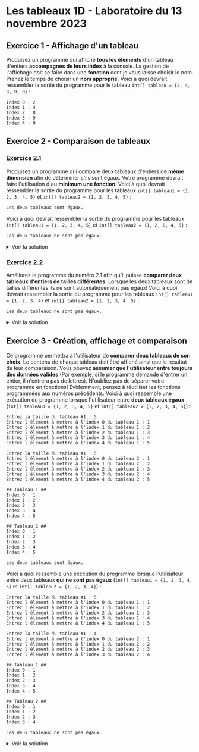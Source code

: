 # Les tableaux 1D - Laboratoire du 13 novembre 2023

## Exercice 1 - Affichage d'un tableau
Produisez un programme qui affiche __tous les éléments__ d'un tableau d'entiers __accompagnés de leurs index__ à la console. La gestion de l'affichage doit se faire dans une __fonction__ dont je vous laisse choisir le nom. Prenez le temps de choisir un __nom approprié__.
Voici à quoi devrait ressembler la sortie du programme pour le tableau `int[] tableau = {2, 4, 8, 9, 0}` : 
```console
Index 0 : 2
Index 1 : 4
Index 2 : 8
Index 3 : 9
Index 4 : 0
```

## Exercice 2 - Comparaison de tableaux
### Exercice 2.1
Produisez un programme qui compare deux tableaux d'entiers de __même dimension__ afin de déterminer s'ils sont égaux. Votre programme devrait faire l'utilisation d'au __minimum une fonction__.
Voici à quoi devrait ressembler la sortie du programme pour les tableaux `int[] tableau1 = {1, 2, 3, 4, 5}` et `int[] tableau2 = {1, 2, 3, 4, 5}` :
```console
Les deux tableaux sont égaux.
```
Voici à quoi devrait ressembler la sortie du programme pour les tableaux `int[] tableau1 = {1, 2, 3, 4, 5}` et `int[] tableau2 = {1, 2, 0, 4, 5}` :
```console
Les deux tableaux ne sont pas égaux.
```
<details>
  <summary><bold>Voir la solution</bold></summary>
  
  ```cs
  namespace Exercice2
  {
      internal class Program
      {
          static void Main()
          {
              int[] tableau1 = { 1, 2, 3, 4, 5 };
              int[] tableau2 = { 1, 2, 3, 4, 5 };
  
              if (SontTableauxEgaux(tableau1, tableau2))
              {
                  Console.WriteLine("Les deux tableaux sont égaux.");
              }
              else
              {
                  Console.WriteLine("Les deux tableaux ne sont pas égaux.");
              }
          }
  
          static bool SontTableauxEgaux(int[] p_tableau1, int[] p_tableau2)
          {
              bool sontTableauxEgaux = true;
  
              for (int i = 0; i < p_tableau1.Length && sontTableauxEgaux; i++)
              {
                  if (p_tableau1[i] != p_tableau2[i])
                  {
                      sontTableauxEgaux = false;
                  }
              }
  
              return sontTableauxEgaux;
          }
      }
  }
  ```
</details>

### Exercice 2.2
Améliorez le programme du numéro 2.1 afin qu'il puisse __comparer deux tableaux d'entiers de tailles différentes__. Lorsque les deux tableaux sont de tailles différentes ils ne sont automatiquement pas égaux!
Voici à quoi devrait ressembler la sortie du programme pour les tableaux `int[] tableau1 = {1, 2, 3, 4}` et `int[] tableau2 = {1, 2, 3, 4, 5}` :
```console
Les deux tableaux ne sont pas égaux.
```

<details>
  <summary><bold>Voir la solution</bold></summary>
  
  ```cs
namespace Exercice2
{
    internal class Program
    {
        static void Main()
        {
            int[] tableau1 = { 1, 2, 3, 4, 5 };
            int[] tableau2 = { 1, 2, 3, 4, 5 };

            if (SontTableauxEgaux(tableau1, tableau2))
            {
                Console.WriteLine("Les deux tableaux sont égaux.");
            }
            else
            {
                Console.WriteLine("Les deux tableaux ne sont pas égaux.");
            }
        }

        static bool SontTableauxEgaux(int[] p_tableau1, int[] p_tableau2)
        {
            bool sontTableauxEgaux = true;

            if (p_tableau1.Length != p_tableau2.Length)
            {
                sontTableauxEgaux = false;
            }
            else
            {
                for (int i = 0; i < p_tableau1.Length && sontTableauxEgaux; i++)
                {
                    if (p_tableau1[i] != p_tableau2[i])
                    {
                        sontTableauxEgaux = false;
                    }
                }
            }

            return sontTableauxEgaux;
        }
    }
}
  ```
</details>

## Exercice 3 - Création, affichage et comparaison
Ce programme permettra à l'utilisateur de __comparer deux tableaux de son choix__. Le contenu de chaque tableau doit être affiché ainsi que le résultat de leur comparaison. 
Vous pouvez __assumer que l'utilisateur entre toujours des données valides__ (Par exemple, si le programme demande d'entrer un entier, il n'entrera pas de lettres). N'oubliez pas de séparer votre programme en fonctions! Évidemment, pensez à réutiliser les fonctions programmées aux numéros précédents.
Voici à quoi ressemble une exécution du programme lorsque l'utilisateur entre __deux tableaux égaux__ (`int[] tableau1 = {1, 2, 3, 4, 5}` et `int[] tableau2 = {1, 2, 3, 4, 5}`) : 
```console
Entrez la taille du tableau #1 : 5
Entrez l'élément à mettre à l'index 0 du tableau 1 : 1
Entrez l'élément à mettre à l'index 1 du tableau 1 : 2
Entrez l'élément à mettre à l'index 2 du tableau 1 : 3
Entrez l'élément à mettre à l'index 3 du tableau 1 : 4
Entrez l'élément à mettre à l'index 4 du tableau 1 : 5

Entrez la taille du tableau #1 : 5
Entrez l'élément à mettre à l'index 0 du tableau 2 : 1
Entrez l'élément à mettre à l'index 1 du tableau 2 : 2
Entrez l'élément à mettre à l'index 2 du tableau 2 : 3
Entrez l'élément à mettre à l'index 3 du tableau 2 : 4
Entrez l'élément à mettre à l'index 4 du tableau 2 : 5

## Tableau 1 ##
Index 0 : 1
Index 1 : 2
Index 2 : 3
Index 3 : 4
Index 4 : 5

## Tableau 2 ##
Index 0 : 1
Index 1 : 2
Index 2 : 3
Index 3 : 4
Index 4 : 5

Les deux tableaux sont égaux.
```

Voici à quoi ressemble une exécution du programme lorsque l'utilisateur entre deux tableaux __qui ne sont pas égaux__ (`int[] tableau1 = {1, 2, 3, 4, 5}` et `int[] tableau2 = {1, 2, 3, 4}`) : 
```console
Entrez la taille du tableau #1 : 5
Entrez l'élément à mettre à l'index 0 du tableau 1 : 1
Entrez l'élément à mettre à l'index 1 du tableau 1 : 2
Entrez l'élément à mettre à l'index 2 du tableau 1 : 3
Entrez l'élément à mettre à l'index 3 du tableau 1 : 4
Entrez l'élément à mettre à l'index 4 du tableau 1 : 5

Entrez la taille du tableau #1 : 4
Entrez l'élément à mettre à l'index 0 du tableau 2 : 1
Entrez l'élément à mettre à l'index 1 du tableau 2 : 2
Entrez l'élément à mettre à l'index 2 du tableau 2 : 3
Entrez l'élément à mettre à l'index 3 du tableau 2 : 4

## Tableau 1 ##
Index 0 : 1
Index 1 : 2
Index 2 : 3
Index 3 : 4
Index 4 : 5

## Tableau 2 ##
Index 0 : 1
Index 1 : 2
Index 2 : 3
Index 3 : 4

Les deux tableaux ne sont pas égaux.
```

<details>
  <summary><bold>Voir la solution</bold></summary>
  
  ```cs
  namespace Exercice3
{
    internal class Program
    {
        static void Main()
        {
            const int NUMERO_TABLEAU_1 = 1;
            const int NUMERO_TABLEAU_2 = 2;

            int[] tableau1 = CreerTableau(NUMERO_TABLEAU_1);
            int[] tableau2 = CreerTableau(NUMERO_TABLEAU_2);

            AfficherTableauEntiers(tableau1, NUMERO_TABLEAU_1);
            AfficherTableauEntiers(tableau2, NUMERO_TABLEAU_2);

            AfficherResultat(SontTableauxEntiersEgaux(tableau1, tableau2));
        }

        static void AfficherResultat(bool p_resultat)
        {
            if (p_resultat)
            {
                Console.WriteLine("Les deux tableaux sont égaux.");
            }
            else
            {
                Console.WriteLine("Les deux tableaux ne sont pas égaux.");
            }
        }

        static int[] CreerTableau(int p_numeroTableau)
        {
            Console.Write($"Entrez la taille du tableau {p_numeroTableau} : ");

            int tailleTableau1 = int.Parse(Console.ReadLine());
            int[] tableau = new int[tailleTableau1];

            for (int i = 0; i < tableau.Length; i++)
            {
                Console.Write($"Entrez l'élément à mettre à l'index {i} du tableau {p_numeroTableau} : ");
                tableau[i] = int.Parse(Console.ReadLine());
            }
            Console.WriteLine("");

            return tableau;
        }

        static void AfficherTableauEntiers(int[] p_tableau, int p_numeroTableau)
        {
            Console.WriteLine($"## Tableau {p_numeroTableau} ##");
            for (int i = 0; i < p_tableau.Length; i++)
            {
                Console.WriteLine($"Index {i} : {p_tableau[i]}");
            }
            Console.WriteLine("");
        }

        static bool SontTableauxEntiersEgaux(int[] p_tableau1, int[] p_tableau2)
        {
            bool sontTableauxEgaux = true;

            if (p_tableau1.Length != p_tableau2.Length)
            {
                sontTableauxEgaux = false;
            }
            else
            {
                for (int i = 0; i < p_tableau1.Length && sontTableauxEgaux; i++)
                {
                    if (p_tableau1[i] != p_tableau2[i])
                    {
                        sontTableauxEgaux = false;
                    }
                }
            }

            return sontTableauxEgaux;
        }
    }
}
  ```
</details>
